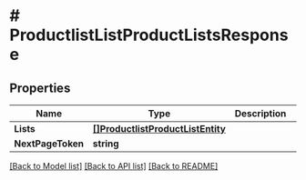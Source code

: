 # # ProductlistListProductListsResponse


## Properties 


Name | Type | Description | Notes
------------ | ------------- | ------------- | -------------
**Lists**| [**[]ProductlistProductListEntity**](ProductlistProductListEntity.md) |   | [optional]
**NextPageToken**| **string** |   | [optional]


[[Back to Model list]](../../README.md#models) [[Back to API list]](../../README.md#endpoints) [[Back to README]](../../README.md)

